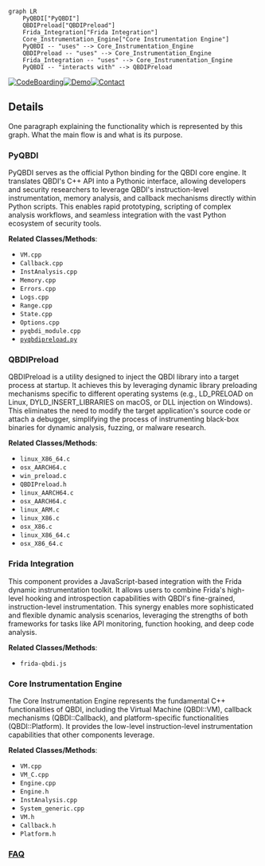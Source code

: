```mermaid
graph LR
    PyQBDI["PyQBDI"]
    QBDIPreload["QBDIPreload"]
    Frida_Integration["Frida Integration"]
    Core_Instrumentation_Engine["Core Instrumentation Engine"]
    PyQBDI -- "uses" --> Core_Instrumentation_Engine
    QBDIPreload -- "uses" --> Core_Instrumentation_Engine
    Frida_Integration -- "uses" --> Core_Instrumentation_Engine
    PyQBDI -- "interacts with" --> QBDIPreload
```

[![CodeBoarding](https://img.shields.io/badge/Generated%20by-CodeBoarding-9cf?style=flat-square)](https://github.com/CodeBoarding/CodeBoarding)[![Demo](https://img.shields.io/badge/Try%20our-Demo-blue?style=flat-square)](https://www.codeboarding.org/demo)[![Contact](https://img.shields.io/badge/Contact%20us%20-%20contact@codeboarding.org-lightgrey?style=flat-square)](mailto:contact@codeboarding.org)

## Details

One paragraph explaining the functionality which is represented by this graph. What the main flow is and what is its purpose.

### PyQBDI
PyQBDI serves as the official Python binding for the QBDI core engine. It translates QBDI's C++ API into a Pythonic interface, allowing developers and security researchers to leverage QBDI's instruction-level instrumentation, memory analysis, and callback mechanisms directly within Python scripts. This enables rapid prototyping, scripting of complex analysis workflows, and seamless integration with the vast Python ecosystem of security tools.


**Related Classes/Methods**:

- `VM.cpp`
- `Callback.cpp`
- `InstAnalysis.cpp`
- `Memory.cpp`
- `Errors.cpp`
- `Logs.cpp`
- `Range.cpp`
- `State.cpp`
- `Options.cpp`
- `pyqbdi_module.cpp`
- <a href="https://github.com/QBDI/QBDI/blob/dev-next/tools/pyqbdi/pyqbdipreload.py" target="_blank" rel="noopener noreferrer">`pyqbdipreload.py`</a>


### QBDIPreload
QBDIPreload is a utility designed to inject the QBDI library into a target process at startup. It achieves this by leveraging dynamic library preloading mechanisms specific to different operating systems (e.g., LD_PRELOAD on Linux, DYLD_INSERT_LIBRARIES on macOS, or DLL injection on Windows). This eliminates the need to modify the target application's source code or attach a debugger, simplifying the process of instrumenting black-box binaries for dynamic analysis, fuzzing, or malware research.


**Related Classes/Methods**:

- `linux_X86_64.c`
- `osx_AARCH64.c`
- `win_preload.c`
- `QBDIPreload.h`
- `linux_AARCH64.c`
- `osx_AARCH64.c`
- `linux_ARM.c`
- `linux_X86.c`
- `osx_X86.c`
- `linux_X86_64.c`
- `osx_X86_64.c`


### Frida Integration
This component provides a JavaScript-based integration with the Frida dynamic instrumentation toolkit. It allows users to combine Frida's high-level hooking and introspection capabilities with QBDI's fine-grained, instruction-level instrumentation. This synergy enables more sophisticated and flexible dynamic analysis scenarios, leveraging the strengths of both frameworks for tasks like API monitoring, function hooking, and deep code analysis.


**Related Classes/Methods**:

- `frida-qbdi.js`


### Core Instrumentation Engine
The Core Instrumentation Engine represents the fundamental C++ functionalities of QBDI, including the Virtual Machine (QBDI::VM), callback mechanisms (QBDI::Callback), and platform-specific functionalities (QBDI::Platform). It provides the low-level instruction-level instrumentation capabilities that other components leverage.


**Related Classes/Methods**:

- `VM.cpp`
- `VM_C.cpp`
- `Engine.cpp`
- `Engine.h`
- `InstAnalysis.cpp`
- `System_generic.cpp`
- `VM.h`
- `Callback.h`
- `Platform.h`




### [FAQ](https://github.com/CodeBoarding/GeneratedOnBoardings/tree/main?tab=readme-ov-file#faq)